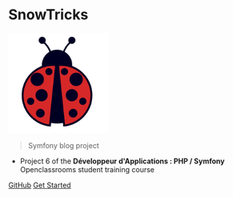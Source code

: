 # SnowTricks

<img src="images/Coccinelle-seule.png" alt="Ladybug logo" width="200"/>

> Symfony blog project

- Project 6 of the **Développeur d'Applications : PHP / Symfony** Openclassrooms student training course


[GitHub](https://github.com/EstelleMyddleware/snowtricks/)
[Get Started](#snowtricks)